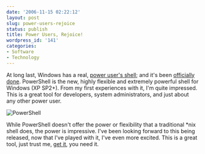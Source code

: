 ```yaml
---
date: '2006-11-15 02:22:12'
layout: post
slug: power-users-rejoice
status: publish
title: Power Users, Rejoice!
wordpress_id: '141'
categories:
- Software
- Technology
---
```


At long last, Windows has a real, [power user's shell](http://www.microsoft.com/windowsserver2003/technologies/management/powershell/default.mspx); and it's been [officially done](http://blogs.msdn.com/powershell/archive/2006/11/14/windows-powershell-1-0-released.aspx). PowerShell is the new, highly flexible and extremely powerful shell for Windows (XP SP2+). From my first experiences with it, I'm quite impressed. This is a great tool for developers, system administrators, and just about any other power user.

![PowerShell](http://adamcaudill.com/files/2006/11/powershell.png)  


While PowerShell doesn't offer the power or flexibility that a traditional *nix shell does, the power is impressive. I've been looking forward to this being released, now that I've played with it, I've even more excited. This is a great tool, just trust me, [get it](http://www.microsoft.com/windowsserver2003/technologies/management/powershell/download.mspx), you need it.
